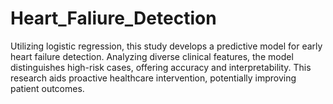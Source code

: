 # Heart_Faliure_Detection
Utilizing logistic regression, this study develops a predictive model for early heart failure detection. Analyzing diverse clinical features, the model distinguishes high-risk cases, offering accuracy and interpretability. This research aids proactive healthcare intervention, potentially improving patient outcomes.
